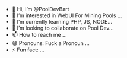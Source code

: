 - 👋 Hi, I’m @PoolDevBart
- 👀 I’m interested in WebUI For Mining Pools ...
- 🌱 I’m currently learning PHP, JS, NODE...
- 💞️ I’m looking to collaborate on Pool Dev...
- 📫 How to reach me ...
- 😄 Pronouns: Fuck a Pronoun ...
- ⚡ Fun fact: ...

<!---
PoolDevBart/PoolDevBart is a ✨ special ✨ repository because its `README.md` (this file) appears on your GitHub profile.
You can click the Preview link to take a look at your changes.
--->
